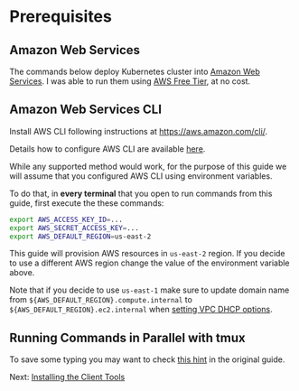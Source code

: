 # Prerequisites

## Amazon Web Services

The commands below deploy Kubernetes cluster into [Amazon Web
Services](https://aws.amazon.com). I was able to run them using [AWS Free
Tier](https://aws.amazon.com/free/), at no cost.

## Amazon Web Services CLI

Install AWS CLI following instructions at https://aws.amazon.com/cli/.

Details how to configure AWS CLI are available
[here](https://docs.aws.amazon.com/cli/latest/userguide/cli-chap-configure.html).

While any supported method would work, for the purpose of this guide we will
assume that you configured AWS CLI using environment variables.

To do that, in **every terminal** that you open to run commands from
this guide, first execute the these commands:

```sh
export AWS_ACCESS_KEY_ID=...
export AWS_SECRET_ACCESS_KEY=...
export AWS_DEFAULT_REGION=us-east-2
```

This guide will provision AWS resources in `us-east-2` region. If you decide
to use a different AWS region change the value of the environment variable above.

Note that if you decide to use `us-east-1` make sure to update domain name from
`${AWS_DEFAULT_REGION}.compute.internal` to `${AWS_DEFAULT_REGION}.ec2.internal`
when [setting VPC DHCP options](03-compute-resources.md#dhcp-option-sets).

## Running Commands in Parallel with tmux

To save some typing you may want to check [this hint](https://github.com/kelseyhightower/kubernetes-the-hard-way/blob/master/docs/01-prerequisites.md#running-commands-in-parallel-with-tmux)
in the original guide.

Next: [Installing the Client Tools](02-client-tools.md)
